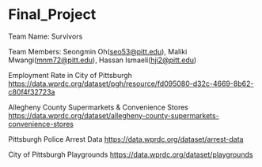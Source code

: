 # Final_Project

Team Name: Survivors

Team Members: Seongmin Oh(seo53@pitt.edu), Maliki Mwangi(mnm72@pitt.edu), Hassan Ismaeli(hji2@pitt.edu)

Employment Rate in City of Pittsburgh
https://data.wprdc.org/dataset/pgh/resource/fd095080-d32c-4669-8b62-c80f4f32723a

Allegheny County Supermarkets & Convenience Stores
https://data.wprdc.org/dataset/allegheny-county-supermarkets-convenience-stores

Pittsburgh Police Arrest Data
https://data.wprdc.org/dataset/arrest-data

City of Pittsburgh Playgrounds
https://data.wprdc.org/dataset/playgrounds


